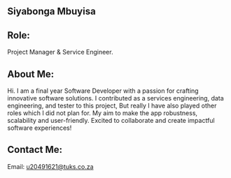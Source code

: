 ## Siyabonga Mbuyisa

## Role:
Project Manager & Service Engineer.

## About Me:
Hi. I am a final year Software Developer with a passion for crafting innovative software solutions.
I contributed as a services engineering, data engineering, and tester to this project, But really I have also played other roles which I did not plan for. 
My aim to make the app robustness, scalability and user-friendly. 
Excited to collaborate and create impactful software experiences!

## Contact Me:
Email: u20491621@tuks.co.za